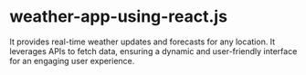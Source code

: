 # weather-app-using-react.js
It provides real-time weather updates and forecasts for any location. It leverages APIs to fetch data, ensuring a dynamic and user-friendly interface for an engaging user experience.
